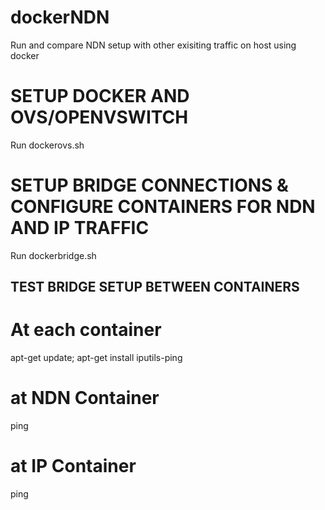# dockerNDN
Run and compare NDN setup with other exisiting traffic on host using docker

# SETUP DOCKER AND OVS/OPENVSWITCH 
Run dockerovs.sh

# SETUP BRIDGE CONNECTIONS & CONFIGURE CONTAINERS FOR NDN AND IP TRAFFIC
Run dockerbridge.sh

## TEST BRIDGE SETUP BETWEEN CONTAINERS
# At each container
apt-get update; 
apt-get install iputils-ping

# at NDN Container 
ping <IP of IP Container>
  
# at IP Container 
ping <IP of NDN Container>
